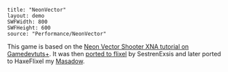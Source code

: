 ```
title: "NeonVector"
layout: demo
SWFWidth: 800
SWFHeight: 600
source: "Performance/NeonVector"
```

This game is based on the [Neon Vector Shooter XNA tutorial on Gamedevtuts+](http://gamedevelopment.tutsplus.com/series/cross-platform-vector-shooter-xna--gamedev-10559). It was then [ported to flixel](https://github.com/SestrenExsis/ShapeBlasterTutorial) by SestrenExsis and later ported to HaxeFlixel my [Masadow](https://github.com/Masadow).
